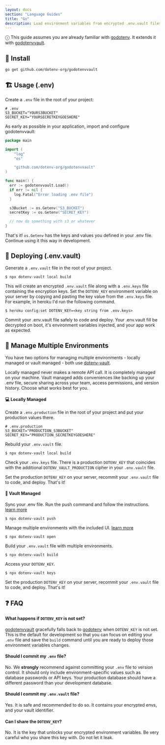 ```yaml
---
layout: docs
section: "Language Guides"
title: "Go"
description: Load environment variables from encrypted .env.vault files, with Golang 🐹.
---
```


<div class="alert alert-info">ⓘ This guide assumes you are already familiar with <a href="https://github.com/joho/godotenv">godotenv</a>. It extends it with <a href="https://github.com/dotenv-org/godotenvvault">godotenvvault</a>.</div>

## 🌱 Install

```shell
go get github.com/dotenv-org/godotenvvault
```

## 🏗️ Usage (.env)

Create a `.env` file in the root of your project:

```shell
# .env
S3_BUCKET="YOURS3BUCKET"
SECRET_KEY="YOURSECRETKEYGOESHERE"
```

As early as possible in your application, import and configure godotenvvault:

```go
package main

import (
    "log"
    "os"

    "github.com/dotenv-org/godotenvvault"
)

func main() {
  err := godotenvvault.Load()
  if err != nil {
    log.Fatal("Error loading .env file")
  }

  s3Bucket := os.Getenv("S3_BUCKET")
  secretKey := os.Getenv("SECRET_KEY")

  // now do something with s3 or whatever
}
```

That's it! `os.Getenv` has the keys and values you defined in your .env file. Continue using it this way in development.

## 🚀 Deploying (.env.vault)

Generate a `.env.vault` file in the root of your project.

```
$ npx dotenv-vault local build
```

This will create an encrypted `.env.vault` file along with a `.env.keys` file containing the encryption keys. Set the `DOTENV_KEY` environment variable on your server by copying and pasting the key value from the `.env.keys` file. For example, in heroku I'd run the following command.

```
$ heroku config:set DOTENV_KEY=<key string from .env.keys>
```

Commit your .env.vault file safely to code and deploy. Your .env.vault fill be decrypted on boot, it's environment variables injected, and your app work as expected.

## 🌴 Manage Multiple Environments

You have two options for managing multiple environments - locally managed or vault managed - both use <a href="https://github.com/dotenv-org/dotenv-vault">dotenv-vault</a>.

Locally managed never makes a remote API call. It is completely managed on your machine. Vault managed adds conveniences like backing up your .env file, secure sharing across your team, access permissions, and version history. Choose what works best for you.

#### 💻 Locally Managed

Create a `.env.production` file in the root of your project and put your production values there.

```
# .env.production
S3_BUCKET="PRODUCTION_S3BUCKET"
SECRET_KEY="PRODUCTION_SECRETKEYGOESHERE"
```

Rebuild your `.env.vault` file.

```
$ npx dotenv-vault local build
```

Check your `.env.keys` file. There is a production `DOTENV_KEY` that coincides with the additional `DOTENV_VAULT_PRODUCTION` cipher in your `.env.vault` file.

Set the production `DOTENV_KEY` on your server, recommit your `.env.vault` file to code, and deploy. That's it!

#### 🔐 Vault Managed

Sync your .env file. Run the push command and follow the instructions. [learn more](/docs/sync/quickstart)

```
$ npx dotenv-vault push
```

Manage multiple environments with the included UI. [learn more](/docs/tutorials/environments)

```
$ npx dotenv-vault open
```

Build your `.env.vault` file with multiple environments.

```
$ npx dotenv-vault build
```

Access your `DOTENV_KEY`.

```
$ npx dotenv-vault keys
```

Set the production `DOTENV_KEY` on your server, recommit your `.env.vault` file to code, and deploy. That's it!

## ❓ FAQ

#### What happens if `DOTENV_KEY` is not set?

[godotenvvault](https://github.com/dotenv-org/godotenvvault) gracefully falls back to [godotenv](https://github.com/joho/godotenv) when `DOTENV_KEY` is not set. This is the default for development so that you can focus on editing your `.env` file and save the `build` command until you are ready to deploy those environment variables changes.

#### Should I commit my `.env` file?

No. We **strongly** recommend against committing your `.env` file to version control. It should only include environment-specific values such as database passwords or API keys. Your production database should have a different password than your development database.

#### Should I commit my `.env.vault` file?

Yes. It is safe and recommended to do so. It contains your encrypted envs, and your vault identifier.

#### Can I share the `DOTENV_KEY`?

No. It is the key that unlocks your encrypted environment variables. Be very careful who you share this key with. Do not let it leak.
